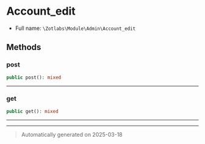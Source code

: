 
# Account_edit





* Full name: `\Zotlabs\Module\Admin\Account_edit`




## Methods


### post



```php
public post(): mixed
```












***

### get



```php
public get(): mixed
```












***


***
> Automatically generated on 2025-03-18
